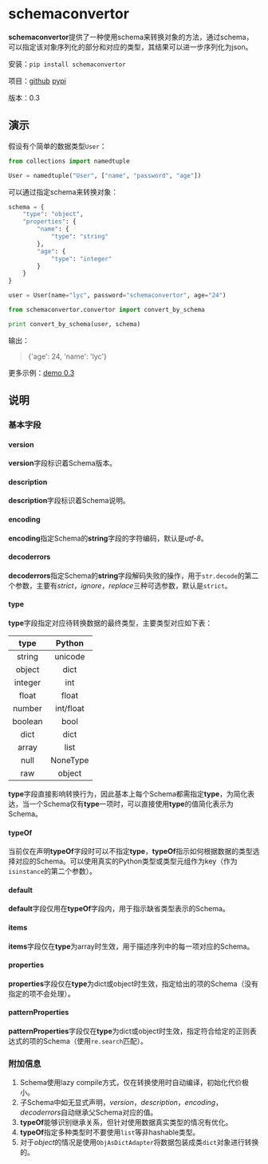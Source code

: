 # schemaconvertor
**schemaconvertor**提供了一种使用schema来转换对象的方法，通过schema，可以指定该对象序列化的部分和对应的类型，其结果可以进一步序列化为json。

安装：`pip install schemaconvertor`

项目：[github](https://github.com/MrLYC/schemaconvertor) [pypi](https://pypi.python.org/pypi/schemaconvertor/)

版本：0.3

## 演示
假设有个简单的数据类型`User`：
```py
from collections import namedtuple

User = namedtuple("User", ["name", "password", "age"])
```

可以通过指定schema来转换对象：
```py
schema = {
    "type": "object",
    "properties": {
        "name": {
            "type": "string"
        },
        "age": {
            "type": "integer"
        }
    }
}

user = User(name="lyc", password="schemaconvertor", age="24")

from schemaconvertor.convertor import convert_by_schema

print convert_by_schema(user, schema)
```

输出：
> {'age': 24, 'name': 'lyc'}

更多示例：[demo 0.3](https://github.com/MrLYC/schemaconvertor/blob/master/schemaconvertor/tests/test_demo.py)

## 说明
### 基本字段
#### version
**version**字段标识着Schema版本。

#### description
**description**字段标识着Schema说明。

#### encoding
**encoding**指定Schema的**string**字段的字符编码，默认是*utf-8*。

#### decoderrors
**decoderrors**指定Schema的**string**字段解码失败的操作，用于`str.decode`的第二个参数，主要有*strict*，*ignore*，*replace*三种可选参数，默认是`strict`。

#### type
**type**字段指定对应待转换数据的最终类型，主要类型对应如下表：

|     type     |     Python     |
|:------------:|:--------------:|
|    string    |     unicode    |
|    object    |      dict      |
|    integer   |      int       |
|    float     |      float     |
|    number    |    int/float   |
|    boolean   |      bool      |
|    dict      |      dict      |
|    array     |      list      |
|    null      |    NoneType    |
|    raw       |     object     |

**type**字段直接影响转换行为，因此基本上每个Schema都需指定**type**，为简化表达，当一个Schema仅有**type**一项时，可以直接使用**type**的值简化表示为Schema。

#### typeOf
当前仅在声明**typeOf**字段时可以不指定**type**，**typeOf**指示如何根据数据的类型选择对应的Schema。可以使用真实的Python类型或类型元组作为key（作为`isinstance`的第二个参数）。

#### default
**default**字段仅用在**typeOf**字段内，用于指示缺省类型表示的Schema。

#### items
**items**字段仅在**type**为array时生效，用于描述序列中的每一项对应的Schema。

#### properties
**properties**字段仅在**type**为dict或object时生效，指定给出的项的Schema（没有指定的项不会处理）。

#### patternProperties
**patternProperties**字段仅在**type**为dict或object时生效，指定符合给定的正则表达式的项的Schema（使用`re.search`匹配）。

### 附加信息
1. Schema使用lazy compile方式，仅在转换使用时自动编译，初始化代价极小。
2. 子Schema中如无显式声明，*version*，*description*，*encoding*，*decoderrors*自动继承父Schema对应的值。
3. **typeOf**能够识别继承关系，但针对使用数据真实类型的情况有优化。
4. **typeOf**指定多种类型时不要使用`list`等非hashable类型。
5. 对于*object*的情况是使用`ObjAsDictAdapter`将数据包装成类`dict`对象进行转换的。